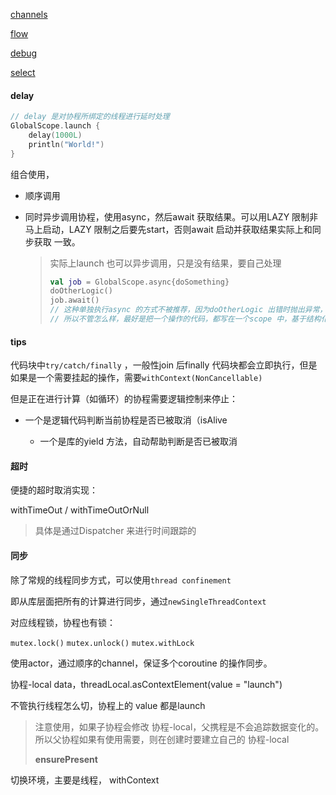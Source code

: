 [channels]() 

[flow]() 

[debug]()  

[select]()  



#### delay

```kotlin
// delay 是对协程所绑定的线程进行延时处理  
GlobalScope.launch {
    delay(1000L)
    println("World!")
}

```







组合使用，

- 顺序调用

- 同时异步调用协程，使用async，然后await 获取结果。可以用LAZY 限制非马上启动，LAZY 限制之后要先start，否则await 启动并获取结果实际上和同步获取 一致。

    > 实际上launch 也可以异步调用，只是没有结果，要自己处理
    >
    > ```kotlin
    > val job = GlobalScope.async{doSomething}
    > doOtherLogic()
    > job.await()
    > // 这种单独执行async 的方式不被推荐，因为doOtherLogic 出错时抛出异常，取消整体操作，但是job 还在后台运行 -- 因为GlobalScope 
    > // 所以不管怎么样，最好是把一个操作的代码，都写在一个scope 中，基于结构化结构，便于取消
    > ```



#### tips

代码块中`try/catch/finally` ，一般性join 后finally 代码块都会立即执行，但是如果是一个需要挂起的操作，需要`withContext(NonCancellable)`  

但是正在进行计算（如循环）的协程需要逻辑控制来停止：

- 一个是逻辑代码判断当前协程是否已被取消（isAlive

    - 一个是库的yield 方法，自动帮助判断是否已被取消 

    

#### 超时

便捷的超时取消实现：

withTimeOut  / withTimeOutOrNull

> 具体是通过Dispatcher 来进行时间跟踪的



#### 同步

除了常规的线程同步方式，可以使用`thread confinement`  

即从库层面把所有的计算进行同步，通过`newSingleThreadContext`  



对应线程锁，协程也有锁：

`mutex.lock()` `mutex.unlock()` `mutex.withLock`



使用actor，通过顺序的channel，保证多个coroutine 的操作同步。



协程-local data，threadLocal.asContextElement(value = "launch")  

不管执行线程怎么切，协程上的 value 都是launch

> 注意使用，如果子协程会修改 协程-local，父携程是不会追踪数据变化的。所以父协程如果有使用需要，则在创建时要建立自己的 协程-local  
>
> **ensurePresent**



切换环境，主要是线程， withContext  